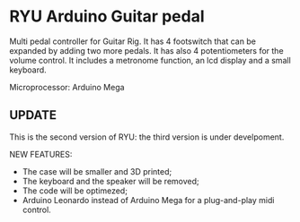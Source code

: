 # RYU Arduino Guitar pedal
Multi pedal controller for Guitar Rig. It has 4 footswitch that can be expanded by adding two more pedals. It has also 4 potentiometers for the volume control. It includes a metronome function, an lcd display and a small keyboard.

Microprocessor: Arduino Mega

## UPDATE

This is the second version of RYU: the third version is under develpoment.

NEW FEATURES:
  - The case will be smaller and 3D printed;
  - The keyboard and the speaker will be removed;
  - The code will be optimezed;
  - Arduino Leonardo instead of Arduino Mega for a plug-and-play midi control.
